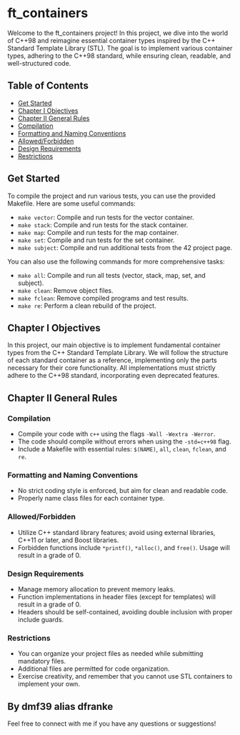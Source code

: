 # ft_containers

Welcome to the ft_containers project! In this project, we dive into the world of C++98 and reimagine essential container types inspired by the C++ Standard Template Library (STL). The goal is to implement various container types, adhering to the C++98 standard, while ensuring clean, readable, and well-structured code.

## Table of Contents
- [Get Started](#getstarted)
- [Chapter I Objectives](#chapter-i-objectives)
- [Chapter II General Rules](#chapter-ii-general-rules)
- [Compilation](#compilation)
- [Formatting and Naming Conventions](#formatting-and-naming-conventions)
- [Allowed/Forbidden](#allowedforbidden)
- [Design Requirements](#design-requirements)
- [Restrictions](#read-me)

## Get Started

To compile the project and run various tests, you can use the provided Makefile. Here are some useful commands:

- `make vector`: Compile and run tests for the vector container.
- `make stack`: Compile and run tests for the stack container.
- `make map`: Compile and run tests for the map container.
- `make set`: Compile and run tests for the set container.
- `make subject`: Compile and run additional tests from the 42 project page.

You can also use the following commands for more comprehensive tasks:

- `make all`: Compile and run all tests (vector, stack, map, set, and subject).
- `make clean`: Remove object files.
- `make fclean`: Remove compiled programs and test results.
- `make re`: Perform a clean rebuild of the project.

## Chapter I Objectives

In this project, our main objective is to implement fundamental container types from the C++ Standard Template Library. We will follow the structure of each standard container as a reference, implementing only the parts necessary for their core functionality. All implementations must strictly adhere to the C++98 standard, incorporating even deprecated features.

## Chapter II General Rules

### Compilation

- Compile your code with `c++` using the flags `-Wall -Wextra -Werror`.
- The code should compile without errors when using the `-std=c++98` flag.
- Include a Makefile with essential rules: `$(NAME)`, `all`, `clean`, `fclean`, and `re`.

### Formatting and Naming Conventions

- No strict coding style is enforced, but aim for clean and readable code.
- Properly name class files for each container type.

### Allowed/Forbidden

- Utilize C++ standard library features; avoid using external libraries, C++11 or later, and Boost libraries.
- Forbidden functions include `*printf()`, `*alloc()`, and `free()`. Usage will result in a grade of 0.

### Design Requirements

- Manage memory allocation to prevent memory leaks.
- Function implementations in header files (except for templates) will result in a grade of 0.
- Headers should be self-contained, avoiding double inclusion with proper include guards.

### Restrictions

- You can organize your project files as needed while submitting mandatory files.
- Additional files are permitted for code organization.
- Exercise creativity, and remember that you cannot use STL containers to implement your own.

## By dmf39 alias dfranke

Feel free to connect with me if you have any questions or suggestions!